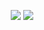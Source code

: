  <p align="center">
  <img src="https://github-readme-stats.vercel.app/api/pin/?username=InTheNooB&theme=dark&repo=Instagram-Concours-Like-Visualizer" />
  <img src="https://github-readme-stats.vercel.app/api/pin/?username=InTheNooB&theme=dark&repo=Instagram-Concours-Like-Scrapper" />
</p>
